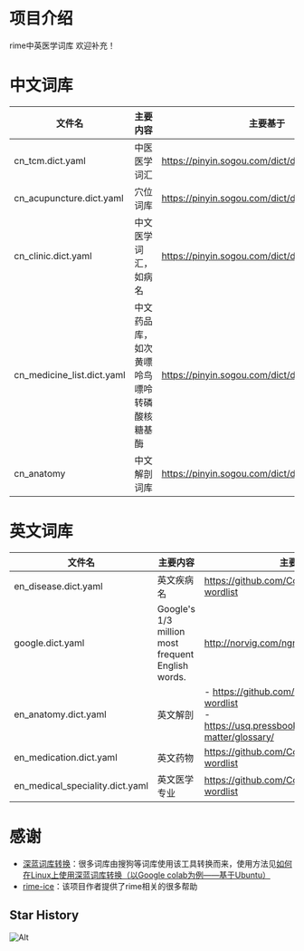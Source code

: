 # 项目介绍
rime中英医学词库
欢迎补充！

# 中文词库

| 文件名                | 主要内容                                   | 主要基于                                         |
| --------------------- | ------------------------------------------ | ------------------------------------------------ |
| cn_tcm.dict.yaml         | 中医医学词汇                               | https://pinyin.sogou.com/dict/detail/index/2739  |
| cn_acupuncture.dict.yaml | 穴位词库                                   | https://pinyin.sogou.com/dict/detail/index/75844 |
| cn_clinic.dict.yaml   | 中文医学词汇，如病名                       | https://pinyin.sogou.com/dict/detail/index/15125 |
| cn_medicine_list.dict.yaml | 中文药品库，如次黄嘌呤鸟嘌呤转磷酸核糖基酶 | https://pinyin.sogou.com/dict/detail/index/20666 |
| cn_anatomy | 中文解剖词库 | https://pinyin.sogou.com/dict/detail/index/79098 |



# 英文词库

| 文件名                          | 主要内容                                          | 主要基于                                                     |
| ------------------------------- | ------------------------------------------------- | ------------------------------------------------------------ |
| en_disease.dict.yaml            | 英文疾病名                                        | https://github.com/CodeSante/medical-wordlist                |
| google.dict.yaml                | Google's 1/3 million most frequent English words. | http://norvig.com/ngrams/count_1w.txt                        |
| en_anatomy.dict.yaml            | 英文解剖                                          | - https://github.com/CodeSante/medical-wordlist<br />- https://usq.pressbooks.pub/anatomy/back-matter/glossary/ |
| en_medication.dict.yaml         | 英文药物                                          | https://github.com/CodeSante/medical-wordlist                |
| en_medical_speciality.dict.yaml | 英文医学专业                                      | https://github.com/CodeSante/medical-wordlist                |

# 感谢
- [深蓝词库转换](https://github.com/studyzy/imewlconverter)：很多词库由搜狗等词库使用该工具转换而来，使用方法见[如何在Linux上使用深蓝词库转换（以Google colab为例——基于Ubuntu）](https://forum.beginner.center/t/topic/719)
- [rime-ice](https://github.com/iDvel/rime-ice)：该项目作者提供了rime相关的很多帮助



## Star History

![Alt](https://repobeats.axiom.co/api/embed/ddc3e1b371f832d3eee829ecaca1266b4bffbc11.svg "Repobeats analytics image")